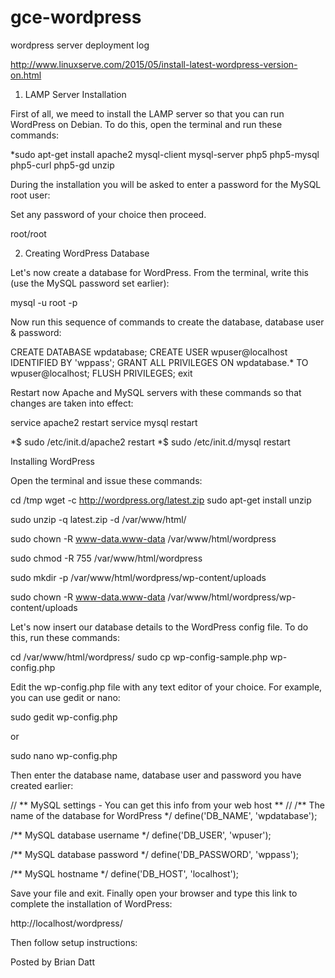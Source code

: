 # gce-wordpress
wordpress server deployment log

http://www.linuxserve.com/2015/05/install-latest-wordpress-version-on.html

1. LAMP Server Installation

First of all, we meed to install the LAMP server so that you can run WordPress on Debian. To do this, open the terminal and run these commands:


*sudo apt-get install apache2 mysql-client mysql-server php5 php5-mysql php5-curl php5-gd unzip

During the installation you will be asked to enter a password for the MySQL root user:



Set any password of your choice then proceed.

root/root

2. Creating WordPress Database

Let's now create a database for WordPress. From the terminal, write this (use the MySQL password set earlier):

mysql -u root -p

Now run this sequence of commands to create the database, database user & password:

CREATE DATABASE wpdatabase; 
CREATE USER wpuser@localhost IDENTIFIED BY 'wppass'; 
GRANT ALL PRIVILEGES ON wpdatabase.* TO wpuser@localhost; 
FLUSH PRIVILEGES; 
exit

Restart now Apache and MySQL servers with these commands so that changes are taken into effect:

service apache2 restart 
service mysql restart

*$ sudo /etc/init.d/apache2 restart
*$ sudo /etc/init.d/mysql restart

Installing WordPress

Open the terminal and issue these commands:

cd /tmp 
wget -c http://wordpress.org/latest.zip 
sudo apt-get install unzip

sudo unzip -q latest.zip -d /var/www/html/ 

sudo chown -R www-data.www-data /var/www/html/wordpress 

sudo chmod -R 755 /var/www/html/wordpress 

sudo mkdir -p /var/www/html/wordpress/wp-content/uploads 

sudo chown -R www-data.www-data /var/www/html/wordpress/wp-content/uploads


Let's now insert our database details to the WordPress config file. To do this, run these commands:

cd /var/www/html/wordpress/ 
sudo cp wp-config-sample.php wp-config.php

Edit the wp-config.php file with any text editor of your choice. For example, you can use gedit or nano:

sudo gedit wp-config.php

or

sudo nano wp-config.php

Then enter the database name, database user and password you have created earlier:

// ** MySQL settings - You can get this info from your web host ** //
/** The name of the database for WordPress */
define('DB_NAME', 'wpdatabase');

/** MySQL database username */
define('DB_USER', 'wpuser');

/** MySQL database password */
define('DB_PASSWORD', 'wppass');

/** MySQL hostname */
define('DB_HOST', 'localhost');

Save your file and exit. Finally open your browser and type this link to complete the installation of WordPress:

http://localhost/wordpress/

Then follow setup instructions:







Posted by Brian Datt
